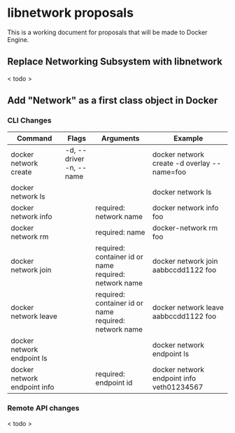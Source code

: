 libnetwork proposals
====================

This is a working document for proposals that will be made to Docker Engine.

## Replace Networking Subsystem with libnetwork

< todo >

## Add "Network" as a first class object in Docker

### CLI Changes


| Command | Flags | Arguments | Example |
|---------|-------|---------|---------|
| docker network create | -d, --driver <br> -n, --name | | docker network create -d overlay --name=foo |
| docker network ls | | | docker network ls |
| docker network info | | required: network name | docker network info foo |
| docker network rm | | required: name | docker-network rm foo |
| docker network join | | required: container id or name <br> required: network name | docker network join aabbccdd1122 foo |
| docker network leave | | required: container id or name <br> required: network name | docker network leave aabbccdd1122 foo |
| docker network endpoint ls | | | docker network endpoint ls |
| docker network endpoint info | | required: endpoint id | docker network endpoint info veth01234567 |

### Remote API changes

< todo >

